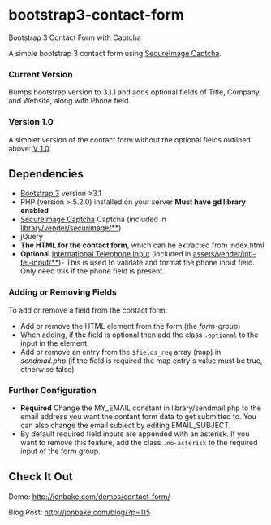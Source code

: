 bootstrap3-contact-form
=======================

Bootstrap 3 Contact Form with Captcha

A simple bootstrap 3 contact form using [SecureImage Captcha](https://github.com/dapphp/securimage).

### Current Version
Bumps bootstrap version to 3.1.1 and adds optional fields of Title, Company, and Website, along with Phone field.

### Version 1.0
A simpler version of the contact form without the optional fields outlined above: [V 1.0](https://github.com/jonmbake/bootstrap3-contact-form/tree/v1.0).

## Dependencies

* [Bootstrap 3](https://github.com/twbs/bootstrap) version >3.1
* PHP (version > 5.2.0) installed on your server **Must have gd library enabled**
* [SecureImage Captcha](https://github.com/dapphp/securimage) Captcha (included in [library/vender/securimage/**](https://github.com/jonmbake/bootstrap3-contact-form/tree/master/library/vender/securimage))
* jQuery
* **The HTML for the contact form**, which can be extracted from index.html
* **Optional** [International Telephone Input](https://github.com/Bluefieldscom/intl-tel-input) (included in [assets/vender/intl-tel-input/**](https://github.com/jonmbake/bootstrap3-contact-form/tree/master/assets/vender/intl-tel-input))- This is used to validate and format the phone input field. Only need this if the phone field is present.

### Adding or Removing Fields
To add or remove a field from the contact form:

* Add or remove the HTML element from the form (the *form-group*)
* When adding, if the field is optional then add the class `.optional` to the input in the element
* Add or remove an entry from the `$fields_req` array (map) in *sendmail.php* (if the field is required the map entry's value must be true, otherwise false)

### Further Configuration
* **Required** Change the MY_EMAIL constant in library/sendmail.php to the email address you want the contant form data to get submitted to.  You can also change the email subject by editing EMAIL_SUBJECT.
* By default required field inputs are appended with an asterisk.  If you want to remove this feature, add the class `.no-asterisk` to the required input of the form group.

## Check It Out
Demo: http://jonbake.com/demos/contact-form/

Blog Post: http://jonbake.com/blog/?p=115
